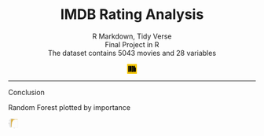 
<h1 align="center"> IMDB Rating Analysis </h1>

<p align="center">
R Markdown, Tidy Verse
<br>
Final Project in R 
<br>
The dataset contains 5043 movies and 28 variables
</p>


<p align="center">

<img align="center" src= logo.png alt="imdb_logo" height="20" width="20" />

</p>

<hr>

<p align="center">

Conclusion

Random Forest plotted by importance

<img align="center" src= chart.png alt="chart" height="20" width="20" />

</p>
